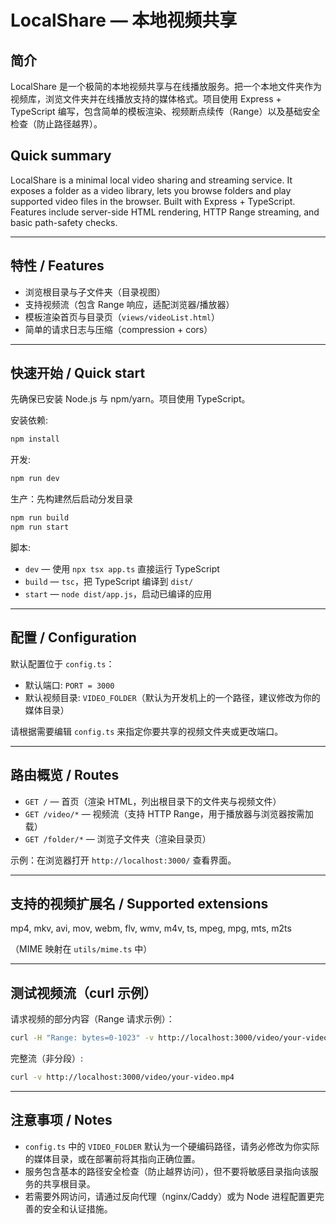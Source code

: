 # LocalShare — 本地视频共享

## 简介

LocalShare 是一个极简的本地视频共享与在线播放服务。把一个本地文件夹作为视频库，浏览文件夹并在线播放支持的媒体格式。项目使用 Express + TypeScript 编写，包含简单的模板渲染、视频断点续传（Range）以及基础安全检查（防止路径越界）。

## Quick summary

LocalShare is a minimal local video sharing and streaming service. It exposes a folder as a video library, lets you browse folders and play supported video files in the browser. Built with Express + TypeScript. Features include server-side HTML rendering, HTTP Range streaming, and basic path-safety checks.

---

## 特性 / Features

- 浏览根目录与子文件夹（目录视图）
- 支持视频流（包含 Range 响应，适配浏览器/播放器）
- 模板渲染首页与目录页（`views/videoList.html`）
- 简单的请求日志与压缩（compression + cors）

---

## 快速开始 / Quick start

先确保已安装 Node.js 与 npm/yarn。项目使用 TypeScript。

安装依赖:

```bash
npm install
```

开发:

```bash
npm run dev
```

生产：先构建然后启动分发目录

```bash
npm run build
npm run start
```

脚本:

- `dev` — 使用 `npx tsx app.ts` 直接运行 TypeScript
- `build` — `tsc`，把 TypeScript 编译到 `dist/`
- `start` — `node dist/app.js`，启动已编译的应用

---

## 配置 / Configuration

默认配置位于 `config.ts`：

- 默认端口: `PORT = 3000`
- 默认视频目录: `VIDEO_FOLDER`（默认为开发机上的一个路径，建议修改为你的媒体目录）

请根据需要编辑 `config.ts` 来指定你要共享的视频文件夹或更改端口。

---

## 路由概览 / Routes

- `GET /` — 首页（渲染 HTML，列出根目录下的文件夹与视频文件）
- `GET /video/*` — 视频流（支持 HTTP Range，用于播放器与浏览器按需加载）
- `GET /folder/*` — 浏览子文件夹（渲染目录页）

示例：在浏览器打开 `http://localhost:3000/` 查看界面。

---

## 支持的视频扩展名 / Supported extensions

mp4, mkv, avi, mov, webm, flv, wmv, m4v, ts, mpeg, mpg, mts, m2ts

（MIME 映射在 `utils/mime.ts` 中）

---

## 测试视频流（curl 示例）

请求视频的部分内容（Range 请求示例）：

```bash
curl -H "Range: bytes=0-1023" -v http://localhost:3000/video/your-video.mp4
```

完整流（非分段）:

```bash
curl -v http://localhost:3000/video/your-video.mp4
```

---

## 注意事项 / Notes

- `config.ts` 中的 `VIDEO_FOLDER` 默认为一个硬编码路径，请务必修改为你实际的媒体目录，或在部署前将其指向正确位置。
- 服务包含基本的路径安全检查（防止越界访问），但不要将敏感目录指向该服务的共享根目录。
- 若需要外网访问，请通过反向代理（nginx/Caddy）或为 Node 进程配置更完善的安全和认证措施。

